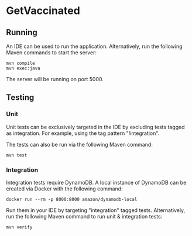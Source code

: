 # GetVaccinated

## Running
An IDE can be used to run the application.
Alternatively, run the following Maven commands to start the server:
```
mvn compile
mvn exec:java
```

The server will be running on port 5000.

## Testing

### Unit

Unit tests can be exclusively targeted in the IDE by excluding tests
tagged as integration. For example, using the tag pattern "!integration".

The tests can also be run via the following Maven command:
```
mvn test
```

### Integration

Integration tests require DynamoDB. A local instance of DynamoDB can
be created via Docker with the following command:
```
docker run --rm -p 8000:8000 amazon/dynamodb-local
```

Run them in your IDE by targeting "integration" tagged tests.
Alternatively, run the following Maven command to run unit & integration
tests:
```
mvn verify
```

